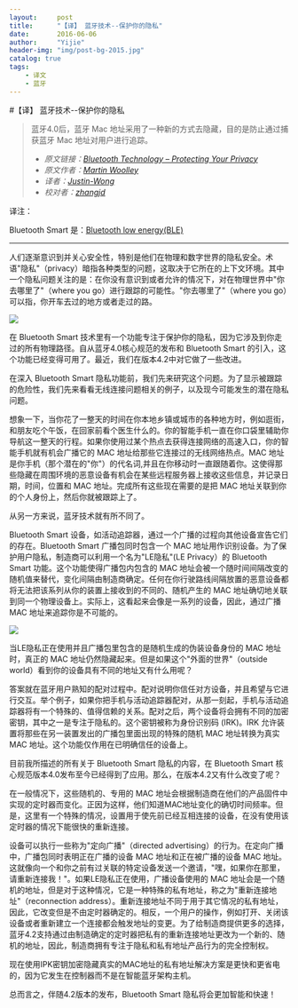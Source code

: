 ```yaml
---
layout:     post
title:      "【译】 蓝牙技术--保护你的隐私"
date:       2016-06-06
author:     "Yijie"
header-img: "img/post-bg-2015.jpg"
catalog: true
tags:
    - 译文
    - 蓝牙
---
```



#【译】 蓝牙技术--保护你的隐私

> 蓝牙4.0后，蓝牙 Mac 地址采用了一种新的方式去隐藏，目的是防止通过捕获蓝牙 Mac 地址对用户进行追踪。
> 
> - *原文链接：[Bluetooth Technology – Protecting Your Privacy](http://blog.bluetooth.com/bluetooth-technology-protecting-your-privacy/)*
> - *原文作者：[Martin Woolley](http://blog.bluetooth.com/author/martin-woolley/)*
> - *译者：[Justin-Wong](https://github.com/Justin-Wong)*
> - *校对者：[zhangjd](https://github.com/zhangjd)*

译注：

Bluetooth Smart 是：[Bluetooth low energy(BLE)](https://en.wikipedia.org/wiki/Bluetooth_low_energy)

----------

人们逐渐意识到并关心安全性，特别是他们在物理和数字世界的隐私安全。术语"隐私"（privacy）暗指各种类型的问题，这取决于它所在的上下文环境。其中一个隐私问题关注的是：在你没有意识到或者允许的情况下，对在物理世界中"你去哪里了"（where you go）进行跟踪的可能性。"你去哪里了"（where you go）可以指，你开车去过的地方或者走过的路。

<img src ="http://blog.bluetooth.com/wp-content/uploads/2015/04/girlwalkingtoschool_000006474479small.jpg" />

在 Bluetooth Smart 技术里有一个功能专注于保护你的隐私，因为它涉及到你走过的所有物理路径。自从蓝牙4.0核心规范的发布和 Bluetooth Smart 的引入，这个功能已经变得可用了。最近，我们在版本4.2中对它做了一些改进。

在深入 Bluetooth Smart 隐私功能前，我们先来研究这个问题。为了显示被跟踪的危险性，我们先来看看无线连接问题相关的例子，以及现今可能发生的潜在隐私问题。

想象一下，当你花了一整天的时间在你本地乡镇或城市的各种地方时，例如逛街，和朋友吃个午饭，在回家前看个医生什么的。你的智能手机一直在你口袋里辅助你导航这一整天的行程。如果你使用过某个热点去获得连接网络的高速入口，你的智能手机就有机会广播它的 MAC 地址给那些它连接过的无线网络热点。MAC 地址是你手机（那个潜在的"你"）的代名词,并且在你移动时一直跟随着你。这使得那些隐藏在周围环境的恶意设备有机会在某些远程服务器上接收这些信息，并记录日期，时间，位置和 MAC 地址。完成所有这些现在需要的是把 MAC 地址关联到你的个人身份上，然后你就被跟踪上了。

从另一方来说，蓝牙技术就有所不同了。

Bluetooth Smart 设备，如活动追踪器，通过一个广播的过程向其他设备宣告它们的存在。Bluetooth Smart 广播包同时包含一个 MAC 地址用作识别设备。为了保护用户隐私，制造商可以利用一个名为"LE隐私"(LE Privacy）的 Bluetooth Smart 功能。这个功能使得广播包内包含的 MAC 地址会被一个随时间间隔改变的随机值来替代，变化间隔由制造商确定。任何在你行驶路线间隔放置的恶意设备都将无法把该系列从你的装置上接收到的不同的、随机产生的 MAC 地址确切地关联到同一个物理设备上。实际上，这看起来会像是一系列的设备，因此，通过广播 MAC 地址来追踪你是不可能的。

<img src ="http://blog.bluetooth.com/wp-content/uploads/2015/04/PrivacyLE-01.jpg" />

当LE隐私正在使用并且广播包里包含的是随机生成的伪装设备身份的 MAC 地址时，真正的 MAC 地址仍然隐藏起来。但是如果这个"外面的世界"（outside world）看到你的设备具有不同的地址又有什么用呢？

答案就在蓝牙用户熟知的配对过程中。配对说明你信任对方设备，并且希望与它进行交互。举个例子，如果你把手机与活动追踪器配对，从那一刻起，手机与活动追踪器将有一个特殊的、值得信赖的关系。配对之后，两个设备将会拥有不同的加密密钥，其中之一是专注于隐私的。这个密钥被称为身份识别码 (IRK)。IRK 允许装置将那些在另一装置发出的广播包里面出现的特殊的随机 MAC 地址转换为真实 MAC 地址。这个功能仅作用在已明确信任的设备上。

目前我所描述的所有关于 Bluetooth Smart 隐私的内容，在 Bluetooth Smart 核心规范版本4.0发布至今已经得到了应用。那么，在版本4.2又有什么改变了呢？

在一般情况下，这些随机的、专用的 MAC 地址会根据制造商在他们的产品固件中实现的定时器而变化。正因为这样，他们知道MAC地址变化的确切时间频率。但是，这里有一个特殊的情况，设置用于使先前已经互相连接的设备，在没有使用该定时器的情况下能很快的重新连接。

设备可以执行一些称为"定向广播"（directed advertising）的行为。在定向广播中，广播包同时表明正在广播的设备 MAC 地址和正在被广播的设备 MAC 地址。这就像向一个和你之前有过关联的特定设备发送一个邀请，"嘿，如果你在那里，请重新连接我！"。如果LE隐私正在使用，广播设备使用的 MAC 地址会是一个随机的地址，但是对于这种情况，它是一种特殊的私有地址，称之为"重新连接地址"（reconnection address）。重新连接地址不同于用于其它情况的私有地址，因此，它改变但是不由定时器确定的。相反，一个用户的操作，例如打开、关闭该设备或者重新建立一个连接都会触发地址的变更。为了给制造商提供更多的选择，蓝牙4.2支持通过由制造确定的定时器把私有的重新连接地址更改为一个新的、随机的地址，因此，制造商拥有专注于隐私和私有地址产品行为的完全控制权。

现在使用IPK密钥加密隐藏真实的MAC地址的私有地址解决方案是更快和更省电的，因为它发生在控制器而不是在智能蓝牙架构主机。

总而言之，伴随4.2版本的发布，Bluetooth Smart 隐私将会更加智能和快速！